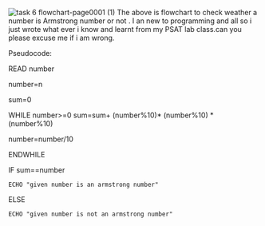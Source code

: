 ![task 6 flowchart-page0001 (1)](https://user-images.githubusercontent.com/75221857/102055998-8af05500-3da0-11eb-9973-176a1f64b1e7.jpg)
The above is flowchart to check weather a number is Armstrong number or not .
I an new to programming and all so i just wrote what ever i know and learnt from my PSAT lab class.can you please excuse me if i am wrong.

Pseudocode:

READ number

number=n

sum=0

WHILE number>=0
   sum=sum+ (number%10)*  (number%10) * (number%10)

   number=number/10

ENDWHILE

IF sum==number

    ECHO "given number is an armstrong number"

ELSE

    ECHO "given number is not an armstrong number" 